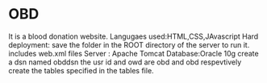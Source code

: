 # OBD
It is a blood donation website.
Langugaes used:HTML,CSS,JAvascript
Hard deployment: save the folder in the ROOT directory of the server to run it.
includes web.xml files
Server : Apache Tomcat
Database:Oracle 10g
create a dsn named obddsn
the usr id and owd are obd and obd respevtively
create the tables specified in the tables file.
